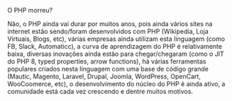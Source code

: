 O PHP morreu?

Não, o PHP ainda vai durar por muitos anos, pois ainda vários sites na internet estão sendo/foram desenvolvidos com PHP (Wikipedia, Loja Virtuais, Blogs, etc), várias empresas ainda utilizam esta linguagem (como FB, Slack, Automaticc), a curva de aprendizagem do PHP é relativamente baixa, diversas inovações ainda estão para chegar/chegaram (como o JIT do PHP 8, typed properties, arrow functions), há várias ferramentas populares criados nesta linguagem com uma base de código grande (Mautic, Magento, Laravel, Drupal, Joomla, WordPress, OpenCart, WooCoomerce, etc), o desenvolvimento do núcleo do PHP é ainda ativo, a comunidade está cada vez crescendo e dentre muitos motivos.